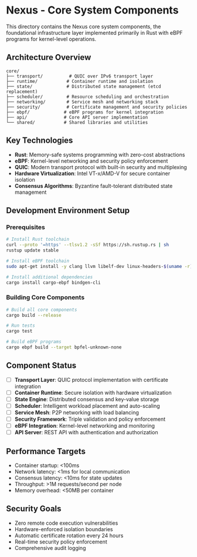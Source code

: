 # Nexus - Core System Components

This directory contains the Nexus core system components, the foundational infrastructure layer implemented primarily in Rust with eBPF programs for kernel-level operations.

## Architecture Overview

```
core/
├── transport/          # QUIC over IPv6 transport layer
├── runtime/           # Container runtime and isolation
├── state/             # Distributed state management (etcd replacement)
├── scheduler/         # Resource scheduling and orchestration
├── networking/        # Service mesh and networking stack
├── security/          # Certificate management and security policies
├── ebpf/             # eBPF programs for kernel integration
├── api/              # Core API server implementation
└── shared/           # Shared libraries and utilities
```

## Key Technologies

- **Rust**: Memory-safe systems programming with zero-cost abstractions
- **eBPF**: Kernel-level networking and security policy enforcement
- **QUIC**: Modern transport protocol with built-in security and multiplexing
- **Hardware Virtualization**: Intel VT-x/AMD-V for secure container isolation
- **Consensus Algorithms**: Byzantine fault-tolerant distributed state management

## Development Environment Setup

### Prerequisites
```bash
# Install Rust toolchain
curl --proto '=https' --tlsv1.2 -sSf https://sh.rustup.rs | sh
rustup update stable

# Install eBPF toolchain
sudo apt-get install -y clang llvm libelf-dev linux-headers-$(uname -r)

# Install additional dependencies
cargo install cargo-ebpf bindgen-cli
```

### Building Core Components
```bash
# Build all core components
cargo build --release

# Run tests
cargo test

# Build eBPF programs
cargo ebpf build --target bpfel-unknown-none
```

## Component Status

- [ ] **Transport Layer**: QUIC protocol implementation with certificate integration
- [ ] **Container Runtime**: Secure isolation with hardware virtualization
- [ ] **State Engine**: Distributed consensus and key-value storage
- [ ] **Scheduler**: Intelligent workload placement and auto-scaling
- [ ] **Service Mesh**: P2P networking with load balancing
- [ ] **Security Framework**: Triple validation and policy enforcement
- [ ] **eBPF Integration**: Kernel-level networking and monitoring
- [ ] **API Server**: REST API with authentication and authorization

## Performance Targets

- Container startup: <100ms
- Network latency: <1ms for local communication
- Consensus latency: <10ms for state updates
- Throughput: >1M requests/second per node
- Memory overhead: <50MB per container

## Security Goals

- Zero remote code execution vulnerabilities
- Hardware-enforced isolation boundaries
- Automatic certificate rotation every 24 hours
- Real-time security policy enforcement
- Comprehensive audit logging